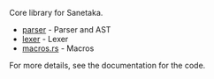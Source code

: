 Core library for Sanetaka.

-   [parser](./parser/) - Parser and AST
-   [lexer](./lexer/) - Lexer
-   [macros.rs](./macros.rs) - Macros

For more details, see the documentation for the code.
